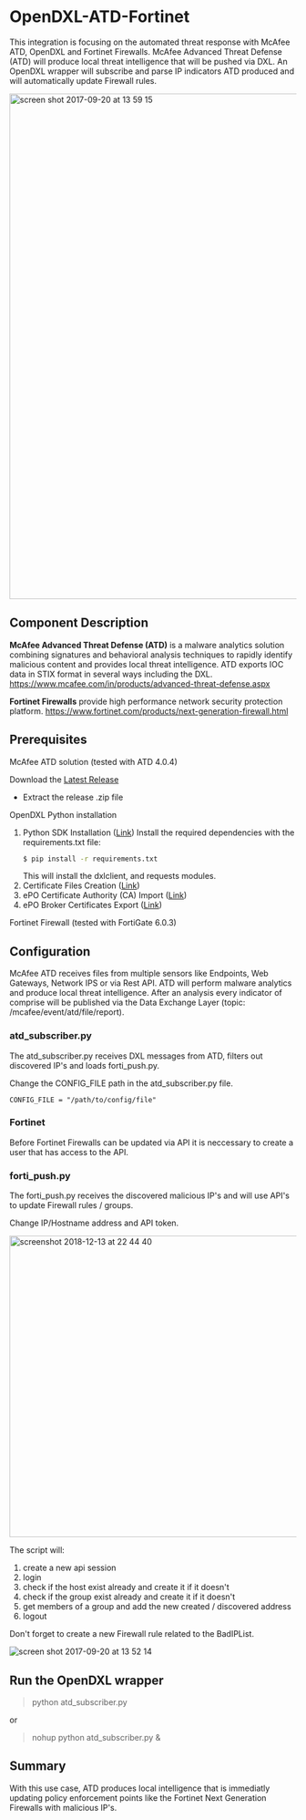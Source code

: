 # OpenDXL-ATD-Fortinet
This integration is focusing on the automated threat response with McAfee ATD, OpenDXL and Fortinet Firewalls.
McAfee Advanced Threat Defense (ATD) will produce local threat intelligence that will be pushed via DXL. An OpenDXL wrapper will subscribe and parse IP indicators ATD produced and will automatically update Firewall rules.

<img width="887" alt="screen shot 2017-09-20 at 13 59 15" src="https://user-images.githubusercontent.com/25227268/30642635-eddc3ad6-9e0b-11e7-8303-5ebadb16ffbb.png">

## Component Description

**McAfee Advanced Threat Defense (ATD)** is a malware analytics solution combining signatures and behavioral analysis techniques to rapidly 
identify malicious content and provides local threat intelligence. ATD exports IOC data in STIX format in several ways including the DXL.
https://www.mcafee.com/in/products/advanced-threat-defense.aspx

**Fortinet Firewalls** provide high performance network security protection platform. 
https://www.fortinet.com/products/next-generation-firewall.html

## Prerequisites
McAfee ATD solution (tested with ATD 4.0.4)

Download the [Latest Release](Link)
* Extract the release .zip file

OpenDXL Python installation
1. Python SDK Installation ([Link](https://opendxl.github.io/opendxl-client-python/pydoc/installation.html))
    Install the required dependencies with the requirements.txt file:
    ```sh
    $ pip install -r requirements.txt
    ```
    This will install the dxlclient, and requests modules.    
2. Certificate Files Creation ([Link](https://opendxl.github.io/opendxl-client-python/pydoc/certcreation.html))
3. ePO Certificate Authority (CA) Import ([Link](https://opendxl.github.io/opendxl-client-python/pydoc/epocaimport.html))
4. ePO Broker Certificates Export ([Link](https://opendxl.github.io/opendxl-client-python/pydoc/epobrokercertsexport.html))

Fortinet Firewall (tested with FortiGate 6.0.3)

## Configuration
McAfee ATD receives files from multiple sensors like Endpoints, Web Gateways, Network IPS or via Rest API. 
ATD will perform malware analytics and produce local threat intelligence. After an analysis every indicator of comprise will be published via the Data Exchange Layer (topic: /mcafee/event/atd/file/report). 

### atd_subscriber.py
The atd_subscriber.py receives DXL messages from ATD, filters out discovered IP's and loads forti_push.py.

Change the CONFIG_FILE path in the atd_subscriber.py file.

`CONFIG_FILE = "/path/to/config/file"`

### Fortinet

Before Fortinet Firewalls can be updated via API it is neccessary to create a user that has access to the API.

### forti_push.py
The forti_push.py receives the discovered malicious IP's and will use API's to update Firewall rules / groups.

Change IP/Hostname address and API token.

<img width="529" alt="screenshot 2018-12-13 at 22 44 40" src="https://user-images.githubusercontent.com/25227268/49969411-bd081b80-ff28-11e8-9f50-30e926064cb9.png">

The script will:

1. create a new api session 
2. login
3. check if the host exist already and create it if it doesn't
4. check if the group exist already and create it if it doesn't
5. get members of a group and add the new created / discovered address
6. logout

Don't forget to create a new Firewall rule related to the BadIPList.

![screen shot 2017-09-20 at 13 52 14](https://user-images.githubusercontent.com/25227268/30642385-f976ad28-9e0a-11e7-8300-6601c01614b4.png)

## Run the OpenDXL wrapper
> python atd_subscriber.py

or

> nohup python atd_subscriber.py &

## Summary
With this use case, ATD produces local intelligence that is immediatly updating policy enforcement points like the 
Fortinet Next Generation Firewalls with malicious IP's.

